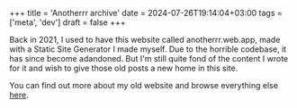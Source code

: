+++
title = 'Anotherrr archive'
date = 2024-07-26T19:14:04+03:00
tags = ['meta', 'dev']
draft = false
+++

Back in 2021, I used to have this website called anotherrr.web.app, made with a Static Site Generator I made myself. Due to the horrible codebase, it has since become adandoned. But I'm still quite fond of the content I wrote for it and wish to give those old posts a new home in this site.

You can find out more about my old website and browse everything else [here](/anotherrr-archive/).
